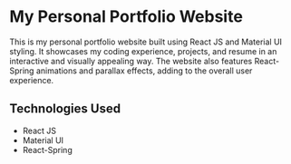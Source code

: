# My Personal Portfolio Website

This is my personal portfolio website built using React JS and Material UI styling. It showcases my coding experience, projects, and resume in an interactive and visually appealing way. The website also features React-Spring animations and parallax effects, adding to the overall user experience.

## Technologies Used

- React JS
- Material UI
- React-Spring
